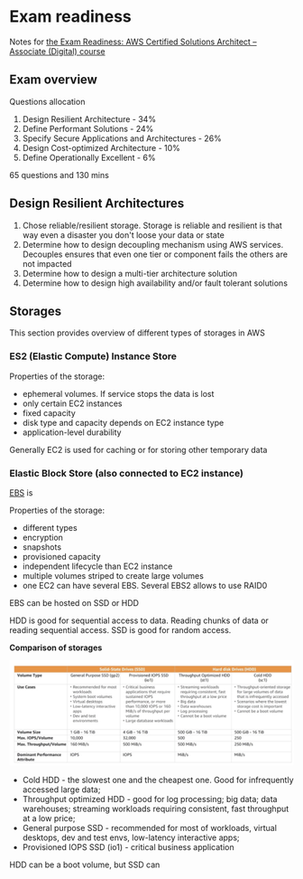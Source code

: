 # Exam readiness

Notes for [the Exam Readiness: AWS Certified Solutions Architect – Associate (Digital) course](https://www.aws.training/Details/Curriculum?id=20685)

## Exam overview

Questions allocation
1. Design Resilient Architecture - 34%
1. Define Performant Solutions - 24%
1. Specify Secure Applications and Architectures - 26%
1. Design Cost-optimized Architecture - 10%
1. Define Operationally Excellent - 6% 

65 questions and 130 mins

## Design Resilient Architectures

1. Chose reliable/resilient storage. Storage is reliable and resilient is that way even a disaster you don't loose your data or state
1. Determine how to design decoupling mechanism using AWS services. Decouples ensures that even one tier or component fails the others are not impacted
1. Determine how to design a multi-tier architecture solution
1. Determine how to design high availability and/or fault tolerant solutions

## Storages

This section provides overview of different types of storages in AWS

### ES2 (Elastic Compute) Instance Store

Properties of the storage:
- ephemeral volumes. If service stops the data is lost
- only certain EC2 instances
- fixed capacity
- disk type and capacity depends on EC2 instance type
- application-level durability

Generally EC2 is used for caching or for storing other temporary data

### Elastic Block Store (also connected to EC2 instance)

[EBS](https://www.youtube.com/watch?v=77qLAl-lRpo) is 

Properties of the storage:
- different types
- encryption
- snapshots
- provisioned capacity
- independent lifecycle than EC2 instance
- multiple volumes striped to create large volumes
- one EC2 can have several EBS. Several EBS2 allows to use RAID0

EBS can be hosted on SSD or HDD

HDD is good for sequential access to data. Reading chunks of data or reading sequential access. SSD is good for random access.

**Comparison of storages**

![Comparison of storages](./images/ebs-comparison.png)

- Cold HDD - the slowest one and the cheapest one. Good for infrequently accessed large data;
- Throughput optimized HDD - good for log processing; big data; data warehouses; streaming workloads requiring consistent, fast throughput at a low price;
- General purpose SSD - recommended for most of workloads, virtual desktops, dev and test envs, low-latency interactive apps;
- Provisioned IOPS SSD (io1) - critical business application 

HDD can be a boot volume, but SSD can

